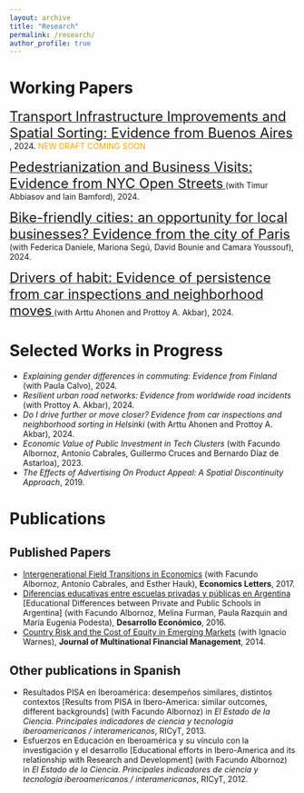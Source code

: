 ```yaml
---
layout: archive
title: "Research"
permalink: /research/
author_profile: true
---
```


# Working Papers
[<font size="5">Transport Infrastructure Improvements and Spatial Sorting: Evidence from Buenos Aires</font> ](), 2024. <span style="color: orange;">NEW DRAFT COMING SOON</span>

[<font size="5">Pedestrianization and Business Visits: Evidence from NYC Open Streets</font> ](/files/ABW_open_streets_2024.pdf) (with Timur Abbiasov and Iain Bamford), 2024.

[<font size="5">Bike-friendly cities: an opportunity for local businesses? Evidence from the city of Paris</font> ](/files/DSWBC_Bike_friendly_cities.pdf) (with Federica Daniele, Mariona Segú, David Bounie and Camara Youssouf), 2024.

[<font size="5">Drivers of habit: Evidence of persistence from car inspections and neighborhood moves</font> ](/files/AAW_drivers_of_habit_2024.pdf) (with Arttu Ahonen and Prottoy A. Akbar), 2024.

# Selected Works in Progress
- *Explaining gender differences in commuting: Evidence from Finland* (with Paula Calvo), 2024.
- *Resilient urban road networks: Evidence from worldwide road incidents* (with Prottoy A. Akbar), 2024.
- *Do I drive further or move closer? Evidence from car inspections and neighborhood sorting in Helsinki* (with Arttu Ahonen and Prottoy A. Akbar), 2024.
- *Economic Value of Public Investment in Tech Clusters* (with Facundo Albornoz, Antonio Cabrales, Guillermo Cruces and Bernardo Díaz de Astarloa), 2023.
- *The Effects of Advertising On Product Appeal: A Spatial Discontinuity Approach*, 2019.

# Publications
## Published Papers
- [Intergenerational Field Transitions in Economics](https://www.sciencedirect.com/science/article/pii/S0165176517300472) (with Facundo Albornoz, Antonio Cabrales, and Esther 
Hauk), **Economics Letters**, 2017.
- [Diferencias educativas entre escuelas privadas y públicas en Argentina](https://www.jstor.org/stable/44735992) \[Educational Differences between Private and Public Schools in Argentina\] (with Facundo 
Albornoz, Melina Furman, Paula Razquin and María Eugenia Podesta), **Desarrollo Económico**, 2016.
- [Country Risk and the Cost of Equity in Emerging Markets](https://www.sciencedirect.com/science/article/pii/S1042444X14000449) (with Ignacio Warnes), **Journal of Multinational Financial Management**, 2014.

## Other publications in Spanish
- Resultados PISA en Iberoamérica: desempeños similares, distintos contextos \[Results from PISA in Ibero-America: similar outcomes, different backgrounds\] (with Facundo Albornoz) in *El Estado de la Ciencia. Principales indicadores de ciencia y tecnología iberoamericanos / interamericanos*, RICyT, 2013.
- Esfuerzos en Educación en Iberoamérica y su vínculo con la investigación y el desarrollo [Educational efforts in Ibero-America and its relationship with Research and Development] (with Facundo Albornoz) in *El Estado de la Ciencia. Principales indicadores de ciencia y tecnología iberoamericanos / interamericanos*, RICyT, 2012.
